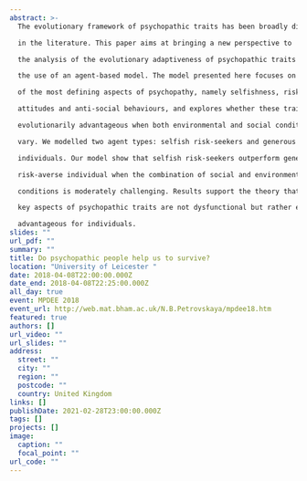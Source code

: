 ```yaml
---
abstract: >-
  The evolutionary framework of psychopathic traits has been broadly discussed

  in the literature. This paper aims at bringing a new perspective to

  the analysis of the evolutionary adaptiveness of psychopathic traits through

  the use of an agent-based model. The model presented here focuses on some

  of the most defining aspects of psychopathy, namely selfishness, risk-seeking

  attitudes and anti-social behaviours, and explores whether these traits are

  evolutionarily advantageous when both environmental and social conditions

  vary. We modelled two agent types: selfish risk-seekers and generous riskaverse

  individuals. Our model show that selfish risk-seekers outperform generous

  risk-averse individual when the combination of social and environmental

  conditions is moderately challenging. Results support the theory that

  key aspects of psychopathic traits are not dysfunctional but rather evolutionarily

  advantageous for individuals.
slides: ""
url_pdf: ""
summary: ""
title: Do psychopathic people help us to survive?
location: "University of Leicester "
date: 2018-04-08T22:00:00.000Z
date_end: 2018-04-08T22:25:00.000Z
all_day: true
event: MPDEE 2018
event_url: http://web.mat.bham.ac.uk/N.B.Petrovskaya/mpdee18.htm
featured: true
authors: []
url_video: ""
url_slides: ""
address:
  street: ""
  city: ""
  region: ""
  postcode: ""
  country: United Kingdom
links: []
publishDate: 2021-02-28T23:00:00.000Z
tags: []
projects: []
image:
  caption: ""
  focal_point: ""
url_code: ""
---
```

